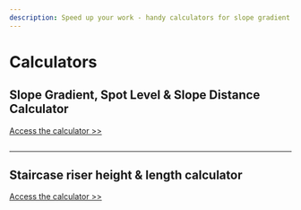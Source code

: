 ```yaml
---
description: Speed up your work - handy calculators for slope gradient and staircases!
---
```


# Calculators

## Slope Gradient, Spot Level & Slope Distance Calculator

[Access the calculator >>](https://www.calconic.com/calculator-widgets/slope-gradient-spot-level-slope-distance-calculator/5e1ae4384c58a20029d3b1c1?layouts=true)

<figure><img src="../.gitbook/assets/image.png" alt=""><figcaption></figcaption></figure>

***

## Staircase riser height & length calculator

[Access the calculator >>](https://www.calconic.com/calculator-widgets/staircase-riser-tread-depth-calculator/5e809c525d2cd70029057efa?layouts=true)

<figure><img src="../.gitbook/assets/image (1).png" alt=""><figcaption></figcaption></figure>
